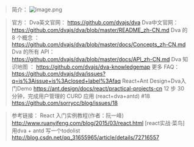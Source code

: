 >简介：
![image.png](http://upload-images.jianshu.io/upload_images/9541455-2a477df3611142ed.png?imageMogr2/auto-orient/strip%7CimageView2/2/w/1240)

>官方：
Dva英文官网：
https://github.com/dvajs/dva
Dva中文官网：
https://github.com/dvajs/dva/blob/master/README_zh-CN.md
Dva 的 8 个概念 ：
https://github.com/dvajs/dva/blob/master/docs/Concepts_zh-CN.md
Dva 的所有 API：
https://github.com/dvajs/dva/blob/master/docs/API_zh-CN.md
Dva 知识地图 ：
https://github.com/dvajs/dva-knowledgemap
更多 FAQ：
https://github.com/dvajs/dva/issues?q=is%3Aissue+is%3Aclosed+label%3Afaq
React+Ant Design+Dva入门Demo
https://ant.design/docs/react/practical-projects-cn
12 步 30 分钟，完成用户管理的 CURD 应用 (react+dva+antd) #18
https://github.com/sorrycc/blog/issues/18

>参考链接：
React 入门实例教程(作者：阮一峰)
http://www.ruanyifeng.com/blog/2015/03/react.html
[react实战·菜鸟] 用dva + antd 写一个todolist
http://blog.csdn.net/qq_31655965/article/details/72716557
